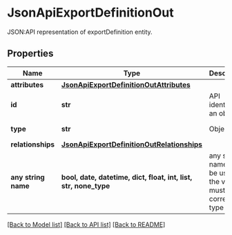 # JsonApiExportDefinitionOut

JSON:API representation of exportDefinition entity.

## Properties
Name | Type | Description | Notes
------------ | ------------- | ------------- | -------------
**attributes** | [**JsonApiExportDefinitionOutAttributes**](JsonApiExportDefinitionOutAttributes.md) |  | 
**id** | **str** | API identifier of an object | 
**type** | **str** | Object type | defaults to "exportDefinition"
**relationships** | [**JsonApiExportDefinitionOutRelationships**](JsonApiExportDefinitionOutRelationships.md) |  | [optional] 
**any string name** | **bool, date, datetime, dict, float, int, list, str, none_type** | any string name can be used but the value must be the correct type | [optional]

[[Back to Model list]](../README.md#documentation-for-models) [[Back to API list]](../README.md#documentation-for-api-endpoints) [[Back to README]](../README.md)



